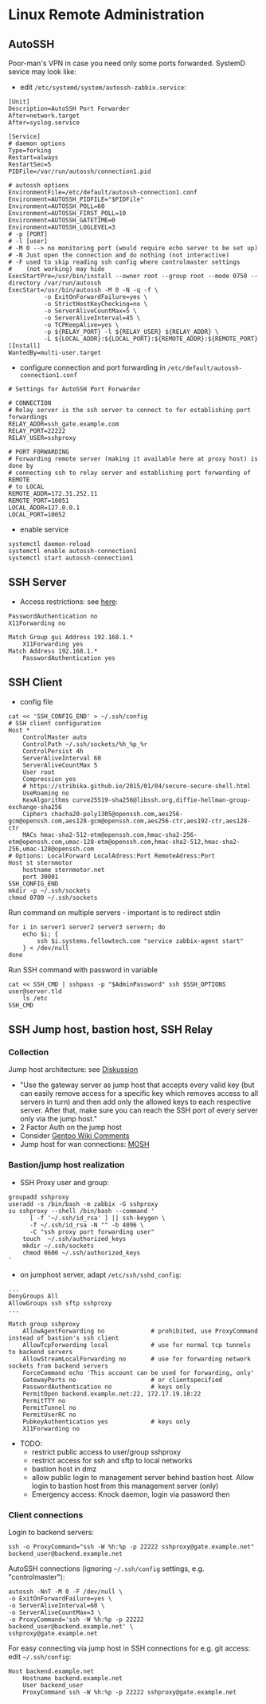 # Linux Remote Administration

## AutoSSH
Poor-man's VPN in case you need only some ports forwarded. SystemD sevice may look like:

* edit `/etc/systemd/system/autossh-zabbix.service`:

```
[Unit]
Description=AutoSSH Port Forwarder
After=network.target
After=syslog.service

[Service]
# daemon options
Type=forking
Restart=always
RestartSec=5
PIDFile=/var/run/autossh/connection1.pid

# autossh options
EnvironmentFile=/etc/default/autossh-connection1.conf
Environment=AUTOSSH_PIDFILE="$PIDFile"
Environment=AUTOSSH_POLL=60
Environment=AUTOSSH_FIRST_POLL=10
Environment=AUTOSSH_GATETIME=0
Environment=AUTOSSH_LOGLEVEL=3
# -p [PORT]
# -l [user]
# -M 0 --> no monitoring port (would require echo server to be set up)
# -N Just open the connection and do nothing (not interactive)
# -F used to skip reading ssh config where controlmaster settings 
#    (not working) may hide
ExecStartPre=/usr/bin/install --owner root --group root --mode 0750 --directory /var/run/autossh
ExecStart=/usr/bin/autossh -M 0 -N -q -f \
          -o ExitOnForwardFailure=yes \
          -o StrictHostKeyChecking=no \
          -o ServerAliveCountMax=5 \
          -o ServerAliveInterval=45 \
          -o TCPKeepAlive=yes \
          -p ${RELAY_PORT} -l ${RELAY_USER} ${RELAY_ADDR} \
          -L ${LOCAL_ADDR}:${LOCAL_PORT}:${REMOTE_ADDR}:${REMOTE_PORT}
[Install]
WantedBy=multi-user.target
```

* configure connection and port forwarding in `/etc/default/autossh-connection1.conf`

```
# Settings for AutoSSH Port Forwarder

# CONNECTION
# Relay server is the ssh server to connect to for establishing port forwardings
RELAY_ADDR=ssh_gate.example.com
RELAY_PORT=22222
RELAY_USER=sshproxy

# PORT FORWARDING
# Forwarding remote server (making it available here at proxy host) is done by
# connecting ssh to relay server and establishing port forwarding of REMOTE 
# to LOCAL
REMOTE_ADDR=172.31.252.11
REMOTE_PORT=10051
LOCAL_ADDR=127.0.0.1
LOCAL_PORT=10052
```

* enable service

```
systemctl daemon-reload
systemctl enable autossh-connection1
systemctl start autossh-connection1
```
 

## SSH Server

* Access restrictions: see [here](https://www.linuxquestions.org/questions/linux-security-4/securing-ssh-allow-denying-and-match-statements-4175530596/):

```
PasswordAuthentication no
X11Forwarding no

Match Group gui Address 192.168.1.*
    X11Forwarding yes
Match Address 192.168.1.*
    PasswordAuthentication yes
```

## SSH Client

* config file

```
cat << 'SSH_CONFIG_END' > ~/.ssh/config
# SSH client configuration
Host *
    ControlMaster auto
    ControlPath ~/.ssh/sockets/%h_%p_%r
    ControlPersist 4h
    ServerAliveInterval 60
    ServerAliveCountMax 5
    User root
    Compression yes
    # https://stribika.github.io/2015/01/04/secure-secure-shell.html
    UseRoaming no
    KexAlgorithms curve25519-sha256@libssh.org,diffie-hellman-group-exchange-sha256
    Ciphers chacha20-poly1305@openssh.com,aes256-gcm@openssh.com,aes128-gcm@openssh.com,aes256-ctr,aes192-ctr,aes128-ctr
    MACs hmac-sha2-512-etm@openssh.com,hmac-sha2-256-etm@openssh.com,umac-128-etm@openssh.com,hmac-sha2-512,hmac-sha2-256,umac-128@openssh.com
# Options: LocalForward LocalAdress:Port RemoteAdress:Port
Host st sternmotor
    hostname sternmotor.net
    port 30001
SSH_CONFIG_END    
mkdir -p ~/.ssh/sockets
chmod 0700 ~/.ssh/sockets
``` 

Run command on multiple servers - important is to redirect stdin

```
for i in server1 server2 server3 servern; do
    echo $i; {
        ssh $i.systems.fellowtech.com "service zabbix-agent start"
    } < /dev/null
done
```

Run SSH command with password in variable

```
cat << SSH_CMD | sshpass -p "$AdminPassword" ssh $SSH_OPTIONS user@server.tld
    ls /etc
SSH_CMD
```

## SSH Jump host, bastion host, SSH Relay

### Collection

Jump host architecture: see [Diskussion](https://serverfault.com/questions/903253/ssh-access-gateway-for-many-servers)

* "Use the gateway server as jump host that accepts every valid key (but can easily remove access for a specific key which removes access to all servers in turn) and then add only the allowed keys to each respective server. After that, make sure you can reach the SSH port of every server only via the jump host."
* 2 Factor Auth on the jump host
* Consider [Gentoo Wiki Comments](https://wiki.gentoo.org/wiki/SSH_jump_host)
* Jump host for wan connections: [MOSH](http://mosh.org)

### Bastion/jump host realization

* SSH Proxy user and group:

```
groupadd sshproxy
useradd -s /bin/bash -m zabbix -G sshproxy
su sshproxy --shell /bin/bash --command '
      [ -f '~/.ssh/id_rsa' ] || ssh-keygen \
      -f ~/.ssh/id_rsa -N "" -b 4096 \
      -C "ssh proxy port forwarding user" 
    touch  ~/.ssh/authorized_keys
	mkdir ~/.ssh/sockets
    chmod 0600 ~/.ssh/authorized_keys
'
```

* on jumphost server, adapt `/etc/ssh/sshd_config`:

```
...
DenyGroups All
AllowGroups ssh sftp sshproxy
...

Match group sshproxy
    AllowAgentForwarding no             # prohibited, use ProxyCommand instead of bastion's ssh client 
    AllowTcpForwarding local            # use for normal tcp tunnels to backend servers
    AllowStreamLocalForwarding no       # use for forwarding network sockets from backend servers
    ForceCommand echo 'This account can be used for forwarding, only'
    GatewayPorts no                     # or clientspecified
    PasswordAuthentication no           # keys only
    PermitOpen backend.example.net:22, 172.17.19.18:22
    PermitTTY no
    PermitTunnel no
    PermitUserRC no
    PubkeyAuthentication yes            # keys only
    X11Forwarding no
```

* TODO:
    * restrict public access to user/group sshproxy
    * restrict access for ssh and sftp to local networks
    * bastion host in dmz
    * allow public login to management server behind bastion host. Allow login to bastion host from this management server (only) 
    * Emergency access: Knock daemon, login via password then

### Client connections

Login to backend servers:

```
ssh -o ProxyCommand="ssh -W %h:%p -p 22222 sshproxy@gate.example.net" backend_user@backend.example.net
```


AutoSSH connections (ignoring `~/.ssh/config` settings, e.g. "controlmaster"):

```
autossh -NnT -M 0 -F /dev/null \
-o ExitOnForwardFailure=yes \
-o ServerAliveInterval=60 \
-o ServerAliveCountMax=3 \
-o ProxyCommand='ssh -W %h:%p -p 22222 backend_user@backend.example.net' \
sshproxy@gate.example.net
```


For easy connecting via jump host in SSH connections for e.g. git access: edit `~/.ssh/config`:

```
Host backend.example.net
    Hostname backend.example.net
    User backend_user
    ProxyCommand ssh -W %h:%p -p 22222 sshproxy@gate.example.net
```

 